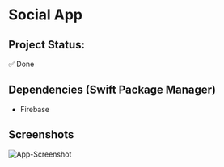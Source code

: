 # Social App

## Project Status:

✅ Done


## Dependencies (Swift Package Manager)
- Firebase

## Screenshots
![App-Screenshot](Screenshots/1.gif)
